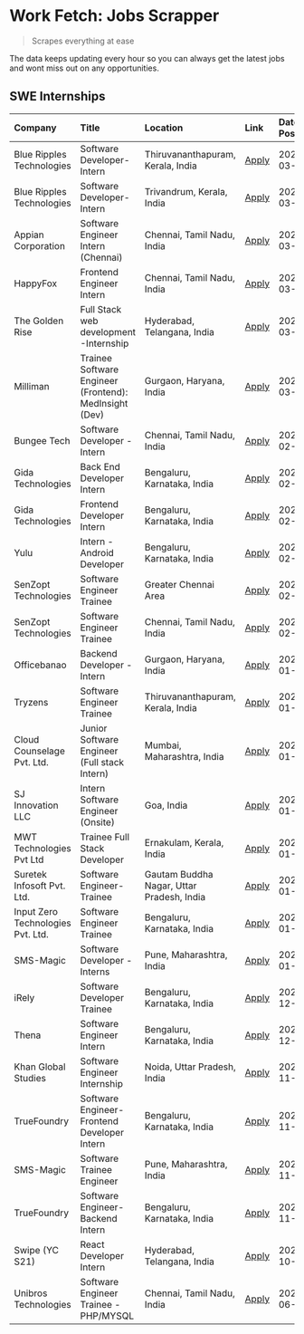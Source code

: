 # Work Fetch: Jobs Scrapper
> Scrapes everything at ease

The data keeps updating every hour so you can always get the latest jobs and wont miss out on any opportunities.

## SWE Internships
<!--START_SECTION:workfetch-->
| Company                           | Title                                                  | Location                                  | Link                                                                                                                                                                                                                                                                   | Date Posted   |
|:----------------------------------|:-------------------------------------------------------|:------------------------------------------|:-----------------------------------------------------------------------------------------------------------------------------------------------------------------------------------------------------------------------------------------------------------------------|:--------------|
| Blue Ripples Technologies         | Software Developer- Intern                             | Thiruvananthapuram, Kerala, India         | [Apply](https://in.linkedin.com/jobs/view/software-developer-intern-at-blue-ripples-technologies-3850505983?refId=5eVDr6ju9CHpkcUqcfWWxQ%3D%3D&trackingId=oNjDRVXRhgWVxcsljYIfJw%3D%3D&position=10&pageNum=0&trk=public_jobs_jserp-result_search-card)                 | 2024-03-09    |
| Blue Ripples Technologies         | Software Developer- Intern                             | Trivandrum, Kerala, India                 | [Apply](https://in.linkedin.com/jobs/view/software-developer-intern-at-blue-ripples-technologies-3850694934?refId=5eVDr6ju9CHpkcUqcfWWxQ%3D%3D&trackingId=7nfxgvik75BwZCO%2F8b3gfg%3D%3D&position=5&pageNum=0&trk=public_jobs_jserp-result_search-card)                | 2024-03-08    |
| Appian Corporation                | Software Engineer Intern (Chennai)                     | Chennai, Tamil Nadu, India                | [Apply](https://in.linkedin.com/jobs/view/software-engineer-intern-chennai-at-appian-corporation-3848335036?refId=Of8gPOHdtviEk1YvlWv4TQ%3D%3D&trackingId=oVTKKonMWNHY9%2BKgtp4A%2BA%3D%3D&position=7&pageNum=1&trk=public_jobs_jserp-result_search-card)              | 2024-03-07    |
| HappyFox                          | Frontend Engineer Intern                               | Chennai, Tamil Nadu, India                | [Apply](https://in.linkedin.com/jobs/view/frontend-engineer-intern-at-happyfox-3848357951?refId=Of8gPOHdtviEk1YvlWv4TQ%3D%3D&trackingId=nKq4WNR3KqxGXbgMAbNx%2Fw%3D%3D&position=25&pageNum=1&trk=public_jobs_jserp-result_search-card)                                 | 2024-03-07    |
| The Golden Rise                   | Full Stack web development -Internship                 | Hyderabad, Telangana, India               | [Apply](https://in.linkedin.com/jobs/view/full-stack-web-development-internship-at-the-golden-rise-3847033236?refId=Of8gPOHdtviEk1YvlWv4TQ%3D%3D&trackingId=6cUINZas2jR8X%2BDXRSUD4g%3D%3D&position=10&pageNum=1&trk=public_jobs_jserp-result_search-card)             | 2024-03-05    |
| Milliman                          | Trainee Software Engineer (Frontend): MedInsight (Dev) | Gurgaon, Haryana, India                   | [Apply](https://in.linkedin.com/jobs/view/trainee-software-engineer-frontend-medinsight-dev-at-milliman-3792874280?refId=5eVDr6ju9CHpkcUqcfWWxQ%3D%3D&trackingId=KTLogc9BWZbn9guSbrBObw%3D%3D&position=6&pageNum=0&trk=public_jobs_jserp-result_search-card)           | 2024-03-01    |
| Bungee Tech                       | Software Developer - Intern                            | Chennai, Tamil Nadu, India                | [Apply](https://in.linkedin.com/jobs/view/software-developer-intern-at-bungee-tech-3842220746?refId=Of8gPOHdtviEk1YvlWv4TQ%3D%3D&trackingId=8Zg8GVK8XewKdH5U7LymvA%3D%3D&position=21&pageNum=1&trk=public_jobs_jserp-result_search-card)                               | 2024-02-28    |
| Gida Technologies                 | Back End Developer Intern                              | Bengaluru, Karnataka, India               | [Apply](https://in.linkedin.com/jobs/view/back-end-developer-intern-at-gida-technologies-3836849295?refId=Of8gPOHdtviEk1YvlWv4TQ%3D%3D&trackingId=0x3Sug%2FMpHow%2BaTDHN9DIA%3D%3D&position=15&pageNum=1&trk=public_jobs_jserp-result_search-card)                     | 2024-02-23    |
| Gida Technologies                 | Frontend Developer Intern                              | Bengaluru, Karnataka, India               | [Apply](https://in.linkedin.com/jobs/view/frontend-developer-intern-at-gida-technologies-3836040945?refId=5eVDr6ju9CHpkcUqcfWWxQ%3D%3D&trackingId=Y6biVOZKSrBnQ6s%2B3wbkPw%3D%3D&position=13&pageNum=0&trk=public_jobs_jserp-result_search-card)                       | 2024-02-21    |
| Yulu                              | Intern - Android Developer                             | Bengaluru, Karnataka, India               | [Apply](https://in.linkedin.com/jobs/view/intern-android-developer-at-yulu-3834459982?refId=Of8gPOHdtviEk1YvlWv4TQ%3D%3D&trackingId=tRtDKZkgKDvQaczJA6qf7g%3D%3D&position=23&pageNum=1&trk=public_jobs_jserp-result_search-card)                                       | 2024-02-19    |
| SenZopt Technologies              | Software Engineer Trainee                              | Greater Chennai Area                      | [Apply](https://in.linkedin.com/jobs/view/software-engineer-trainee-at-senzopt-technologies-3827688781?refId=Of8gPOHdtviEk1YvlWv4TQ%3D%3D&trackingId=2IxtiC4pEF3QoEGzepiswQ%3D%3D&position=5&pageNum=1&trk=public_jobs_jserp-result_search-card)                       | 2024-02-12    |
| SenZopt Technologies              | Software Engineer Trainee                              | Chennai, Tamil Nadu, India                | [Apply](https://in.linkedin.com/jobs/view/software-engineer-trainee-at-senzopt-technologies-3827686880?refId=Of8gPOHdtviEk1YvlWv4TQ%3D%3D&trackingId=f5bxpWryHsiuqjRjVcPrsA%3D%3D&position=18&pageNum=1&trk=public_jobs_jserp-result_search-card)                      | 2024-02-12    |
| Officebanao                       | Backend Developer - Intern                             | Gurgaon, Haryana, India                   | [Apply](https://in.linkedin.com/jobs/view/backend-developer-intern-at-officebanao-3814263731?refId=5eVDr6ju9CHpkcUqcfWWxQ%3D%3D&trackingId=4LxnqIGEgSJOOQ4QpDl%2FHg%3D%3D&position=24&pageNum=0&trk=public_jobs_jserp-result_search-card)                              | 2024-01-31    |
| Tryzens                           | Software Engineer Trainee                              | Thiruvananthapuram, Kerala, India         | [Apply](https://in.linkedin.com/jobs/view/software-engineer-trainee-at-tryzens-3809363491?refId=Of8gPOHdtviEk1YvlWv4TQ%3D%3D&trackingId=uBtrKTyDKTkfHgPzLCwKYw%3D%3D&position=9&pageNum=1&trk=public_jobs_jserp-result_search-card)                                    | 2024-01-18    |
| Cloud Counselage Pvt. Ltd.        | Junior Software Engineer (Full stack Intern)           | Mumbai, Maharashtra, India                | [Apply](https://in.linkedin.com/jobs/view/junior-software-engineer-full-stack-intern-at-cloud-counselage-pvt-ltd-3803132814?refId=5eVDr6ju9CHpkcUqcfWWxQ%3D%3D&trackingId=JGmEcbXmsTXw0GBP1eLtdQ%3D%3D&position=25&pageNum=0&trk=public_jobs_jserp-result_search-card) | 2024-01-11    |
| SJ Innovation LLC                 | Intern Software Engineer (Onsite)                      | Goa, India                                | [Apply](https://in.linkedin.com/jobs/view/intern-software-engineer-onsite-at-sj-innovation-llc-3799959011?refId=Of8gPOHdtviEk1YvlWv4TQ%3D%3D&trackingId=FPGwkDbPHkLCXvW3s9XEIg%3D%3D&position=12&pageNum=1&trk=public_jobs_jserp-result_search-card)                   | 2024-01-11    |
| MWT Technologies Pvt Ltd          | Trainee Full Stack Developer                           | Ernakulam, Kerala, India                  | [Apply](https://in.linkedin.com/jobs/view/trainee-full-stack-developer-at-mwt-technologies-pvt-ltd-3800921715?refId=5eVDr6ju9CHpkcUqcfWWxQ%3D%3D&trackingId=6S0cpJ63jZvdYrvCwyJRhA%3D%3D&position=7&pageNum=0&trk=public_jobs_jserp-result_search-card)                | 2024-01-09    |
| Suretek Infosoft Pvt. Ltd.        | Software Engineer-Trainee                              | Gautam Buddha Nagar, Uttar Pradesh, India | [Apply](https://in.linkedin.com/jobs/view/software-engineer-trainee-at-suretek-infosoft-pvt-ltd-3800934643?refId=5eVDr6ju9CHpkcUqcfWWxQ%3D%3D&trackingId=geSTI%2BMyXr%2BEaLAXpMeVrQ%3D%3D&position=20&pageNum=0&trk=public_jobs_jserp-result_search-card)              | 2024-01-09    |
| Input Zero Technologies Pvt. Ltd. | Software Engineer Trainee                              | Bengaluru, Karnataka, India               | [Apply](https://in.linkedin.com/jobs/view/software-engineer-trainee-at-input-zero-technologies-pvt-ltd-3800927643?refId=Of8gPOHdtviEk1YvlWv4TQ%3D%3D&trackingId=cnuqYBg6KGAQkAi2d3q1ig%3D%3D&position=3&pageNum=1&trk=public_jobs_jserp-result_search-card)            | 2024-01-09    |
| SMS-Magic                         | Software Developer -Interns                            | Pune, Maharashtra, India                  | [Apply](https://in.linkedin.com/jobs/view/software-developer-interns-at-sms-magic-3799485343?refId=Of8gPOHdtviEk1YvlWv4TQ%3D%3D&trackingId=iDULrMJfzYrQaWp74pyrbw%3D%3D&position=6&pageNum=1&trk=public_jobs_jserp-result_search-card)                                 | 2024-01-05    |
| iRely                             | Software Developer Trainee                             | Bengaluru, Karnataka, India               | [Apply](https://in.linkedin.com/jobs/view/software-developer-trainee-at-irely-3801577534?refId=5eVDr6ju9CHpkcUqcfWWxQ%3D%3D&trackingId=zf553KAYaEDAgBBb4dRyvw%3D%3D&position=12&pageNum=0&trk=public_jobs_jserp-result_search-card)                                    | 2023-12-22    |
| Thena                             | Software Engineer Intern                               | Bengaluru, Karnataka, India               | [Apply](https://in.linkedin.com/jobs/view/software-engineer-intern-at-thena-3778731751?refId=5eVDr6ju9CHpkcUqcfWWxQ%3D%3D&trackingId=cD9Z6QCjmYykB1bRuUfCGQ%3D%3D&position=15&pageNum=0&trk=public_jobs_jserp-result_search-card)                                      | 2023-12-05    |
| Khan Global Studies               | Software Engineer Internship                           | Noida, Uttar Pradesh, India               | [Apply](https://in.linkedin.com/jobs/view/software-engineer-internship-at-khan-global-studies-3766942197?refId=Of8gPOHdtviEk1YvlWv4TQ%3D%3D&trackingId=DGXITpfq8jbY2pCs9IoKrA%3D%3D&position=24&pageNum=1&trk=public_jobs_jserp-result_search-card)                    | 2023-11-27    |
| TrueFoundry                       | Software Engineer- Frontend Developer Intern           | Bengaluru, Karnataka, India               | [Apply](https://in.linkedin.com/jobs/view/software-engineer-frontend-developer-intern-at-truefoundry-3790095058?refId=5eVDr6ju9CHpkcUqcfWWxQ%3D%3D&trackingId=2uZeH%2BKhV%2BJe%2FdODyBhSMw%3D%3D&position=14&pageNum=0&trk=public_jobs_jserp-result_search-card)       | 2023-11-24    |
| SMS-Magic                         | Software Trainee Engineer                              | Pune, Maharashtra, India                  | [Apply](https://in.linkedin.com/jobs/view/software-trainee-engineer-at-sms-magic-3761409781?refId=Of8gPOHdtviEk1YvlWv4TQ%3D%3D&trackingId=uZOQbQB5tdcN1RFXwL5PYw%3D%3D&position=1&pageNum=1&trk=public_jobs_jserp-result_search-card)                                  | 2023-11-16    |
| TrueFoundry                       | Software Engineer-Backend Intern                       | Bengaluru, Karnataka, India               | [Apply](https://in.linkedin.com/jobs/view/software-engineer-backend-intern-at-truefoundry-3779508170?refId=Of8gPOHdtviEk1YvlWv4TQ%3D%3D&trackingId=cWU3%2BbejkcOVeUqguqArOg%3D%3D&position=2&pageNum=1&trk=public_jobs_jserp-result_search-card)                       | 2023-11-10    |
| Swipe (YC S21)                    | React Developer Intern                                 | Hyderabad, Telangana, India               | [Apply](https://in.linkedin.com/jobs/view/react-developer-intern-at-swipe-yc-s21-3737600089?refId=5eVDr6ju9CHpkcUqcfWWxQ%3D%3D&trackingId=KbfXeYJOPpeMyXIa%2Bc%2BaWw%3D%3D&position=16&pageNum=0&trk=public_jobs_jserp-result_search-card)                             | 2023-10-13    |
| Unibros Technologies              | Software Engineer Trainee - PHP/MYSQL                  | Chennai, Tamil Nadu, India                | [Apply](https://in.linkedin.com/jobs/view/software-engineer-trainee-php-mysql-at-unibros-technologies-3656599241?refId=Of8gPOHdtviEk1YvlWv4TQ%3D%3D&trackingId=u78i69OdEKr0pWfqWhKoVA%3D%3D&position=8&pageNum=1&trk=public_jobs_jserp-result_search-card)             | 2023-06-12    |
<!--END_SECTION:workfetch-->
